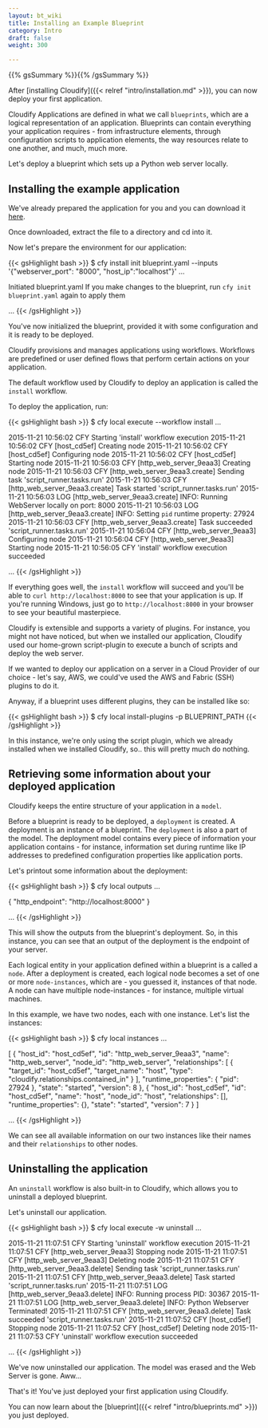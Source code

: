 ```yaml
---
layout: bt_wiki
title: Installing an Example Blueprint
category: Intro
draft: false
weight: 300

---
```

{{% gsSummary %}}{{% /gsSummary %}}


After [installing Cloudify]({{< relref "intro/installation.md" >}}), you can now deploy your first application.

Cloudify Applications are defined in what we call `blueprints`, which are a logical representation of an application.
Blueprints can contain everything your application requires - from infrastructure elements, through configuration scripts to application elements, the way resources relate to one another, and much, much more.

Let's deploy a blueprint which sets up a Python web server locally.


## Installing the example application

We've already prepared the application for you and you can download it [here](https://github.com/cloudify-examples/simple-python-webserver-blueprint/archive/master.zip).

Once downloaded, extract the file to a directory and cd into it.

Now let's prepare the environment for our application:

{{< gsHighlight  bash >}}
$ cfy install init blueprint.yaml --inputs '{"webserver_port": "8000", "host_ip":"localhost"}'
...

Initiated blueprint.yaml
If you make changes to the blueprint, run `cfy init blueprint.yaml` again to apply them

...
{{< /gsHighlight >}}

You've now initialized the blueprint, provided it with some configuration and it is ready to be deployed.

Cloudify provisions and manages applications using workflows. Workflows are predefined or user defined flows that perform certain actions on your application.

The default workflow used by Cloudify to deploy an application is called the `install` workflow.

To deploy the application, run:

{{< gsHighlight  bash >}}
$ cfy local execute --workflow install
...

2015-11-21 10:56:02 CFY <local> Starting 'install' workflow execution
2015-11-21 10:56:02 CFY <local> [host_cd5ef] Creating node
2015-11-21 10:56:02 CFY <local> [host_cd5ef] Configuring node
2015-11-21 10:56:02 CFY <local> [host_cd5ef] Starting node
2015-11-21 10:56:03 CFY <local> [http_web_server_9eaa3] Creating node
2015-11-21 10:56:03 CFY <local> [http_web_server_9eaa3.create] Sending task 'script_runner.tasks.run'
2015-11-21 10:56:03 CFY <local> [http_web_server_9eaa3.create] Task started 'script_runner.tasks.run'
2015-11-21 10:56:03 LOG <local> [http_web_server_9eaa3.create] INFO: Running WebServer locally on port: 8000
2015-11-21 10:56:03 LOG <local> [http_web_server_9eaa3.create] INFO: Setting `pid` runtime property: 27924
2015-11-21 10:56:03 CFY <local> [http_web_server_9eaa3.create] Task succeeded 'script_runner.tasks.run'
2015-11-21 10:56:04 CFY <local> [http_web_server_9eaa3] Configuring node
2015-11-21 10:56:04 CFY <local> [http_web_server_9eaa3] Starting node
2015-11-21 10:56:05 CFY <local> 'install' workflow execution succeeded

...
{{< /gsHighlight >}}

If everything goes well, the `install` workflow will succeed and you'll be able to `curl http://localhost:8000` to see that your application is up. If you're running Windows, just go to `http://localhost:8000` in your browser to see your beautiful masterpiece.

Cloudify is extensible and supports a variety of plugins. For instance, you might not have noticed, but when we installed our application, Cloudify used our home-grown script-plugin to execute a bunch of scripts and deploy the web server.

If we wanted to deploy our application on a server in a Cloud Provider of our choice - let's say, AWS, we could've used the AWS and Fabric (SSH) plugins to do it.

Anyway, if a blueprint uses different plugins, they can be installed like so:

{{< gsHighlight  bash >}}
$ cfy local install-plugins -p BLUEPRINT_PATH
{{< /gsHighlight >}}

In this instance, we're only using the script plugin, which we already installed when we installed Cloudify, so.. this will pretty much do nothing.


## Retrieving some information about your deployed application

Cloudify keeps the entire structure of your application in a `model`.

Before a blueprint is ready to be deployed, a `deployment` is created. A deployment is an instance of a blueprint. The `deployment` is also a part of the model. The deployment model contains every piece of information your application contains - for instance, information set during runtime like IP addresses to predefined configuration properties like application ports.

Let's printout some information about the deployment:

{{< gsHighlight  bash >}}
$ cfy local outputs
...

{
  "http_endpoint": "http://localhost:8000"
}

...
{{< /gsHighlight >}}

This will show the outputs from the blueprint's deployment. So, in this instance, you can see that an output of the deployment is the endpoint of your server.


Each logical entity in your application defined within a blueprint is a called a `node`. After a deployment is created, each logical node becomes a set of one or more `node-instances`, which are - you guessed it, instances of that node. A node can have multiple node-instances - for instance, multiple virtual machines.

In this example, we have two nodes, each with one instance. Let's list the instances:

{{< gsHighlight  bash >}}
$ cfy local instances
...

[
  {
    "host_id": "host_cd5ef",
    "id": "http_web_server_9eaa3",
    "name": "http_web_server",
    "node_id": "http_web_server",
    "relationships": [
      {
        "target_id": "host_cd5ef",
        "target_name": "host",
        "type": "cloudify.relationships.contained_in"
      }
    ],
    "runtime_properties": {
      "pid": 27924
    },
    "state": "started",
    "version": 8
  },
  {
    "host_id": "host_cd5ef",
    "id": "host_cd5ef",
    "name": "host",
    "node_id": "host",
    "relationships": [],
    "runtime_properties": {},
    "state": "started",
    "version": 7
  }
]

...
{{< /gsHighlight >}}

We can see all available information on our two instances like their names and their `relationships` to other nodes.


## Uninstalling the application

An `uninstall` workflow is also built-in to Cloudify, which allows you to uninstall a deployed blueprint.

Let's uninstall our application.

{{< gsHighlight  bash >}}
$ cfy local execute -w uninstall
...

2015-11-21 11:07:51 CFY <local> Starting 'uninstall' workflow execution
2015-11-21 11:07:51 CFY <local> [http_web_server_9eaa3] Stopping node
2015-11-21 11:07:51 CFY <local> [http_web_server_9eaa3] Deleting node
2015-11-21 11:07:51 CFY <local> [http_web_server_9eaa3.delete] Sending task 'script_runner.tasks.run'
2015-11-21 11:07:51 CFY <local> [http_web_server_9eaa3.delete] Task started 'script_runner.tasks.run'
2015-11-21 11:07:51 LOG <local> [http_web_server_9eaa3.delete] INFO: Running process PID: 30367
2015-11-21 11:07:51 LOG <local> [http_web_server_9eaa3.delete] INFO: Python Webserver Terminated!
2015-11-21 11:07:51 CFY <local> [http_web_server_9eaa3.delete] Task succeeded 'script_runner.tasks.run'
2015-11-21 11:07:52 CFY <local> [host_cd5ef] Stopping node
2015-11-21 11:07:52 CFY <local> [host_cd5ef] Deleting node
2015-11-21 11:07:53 CFY <local> 'uninstall' workflow execution succeeded

...
{{< /gsHighlight >}}

We've now uninstalled our application. The model was erased and the Web Server is gone. Aww...

That's it! You've just deployed your first application using Cloudify.

You can now learn about the [blueprint]({{< relref "intro/blueprints.md" >}}) you just deployed.

